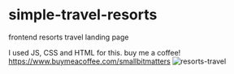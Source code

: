 # simple-travel-resorts
frontend resorts travel landing page

I used JS, CSS and HTML for this.
buy me a coffee! https://www.buymeacoffee.com/smallbitmatters
![resorts-travel](https://user-images.githubusercontent.com/51928225/203380965-2807bb86-d837-4ebf-975f-0cd16675f980.jpg)
